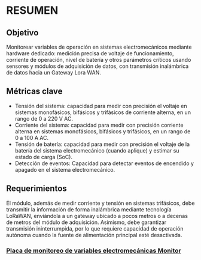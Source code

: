 # RESUMEN

## Objetivo 

Monitorear variables de operación en sistemas electromecánicos mediante hardware dedicado: medición precisa de voltaje de funcionamiento, corriente de operación, nivel de batería y otros parámetros críticos usando sensores y módulos de adquisición de datos, con transmisión inalámbrica de datos hacia un Gateway Lora WAN.
## Métricas clave

* Tensión del sistema: capacidad para medir con precisión el voltaje en sistemas monofásicos, bifásicos y trifásicos de corriente alterna, en un rango de 0 a 220 V AC.
* Corriente del sistema: capacidad para medir con precisión corriente alterna en sistemas monofásicos, bifásicos y trifásicos, en un rango de 0 a 100 A AC.
* Tensión de batería: capacidad para medir con precisión el voltaje de la batería del sistema electromecánico (cuando aplique) y estimar su estado de carga (SoC).
* Detección de eventos: Capacidad para detectar eventos de encendido y apagado en el sistema electromecánico. 
## Requerimientos

El módulo, además de medir corriente y tensión en sistemas trifásicos, debe transmitir la información de forma inalámbrica mediante tecnología LoRaWAN, enviándola a un gateway ubicado a pocos metros o a decenas de metros del módulo de adquisición. Asimismo, debe garantizar transmisión ininterrumpida, por lo que requiere capacidad de operación autónoma cuando la fuente de alimentación principal esté desactivada.

### [Placa de monitoreo de variables electromecánicas Monitor](Placa_Monitor)